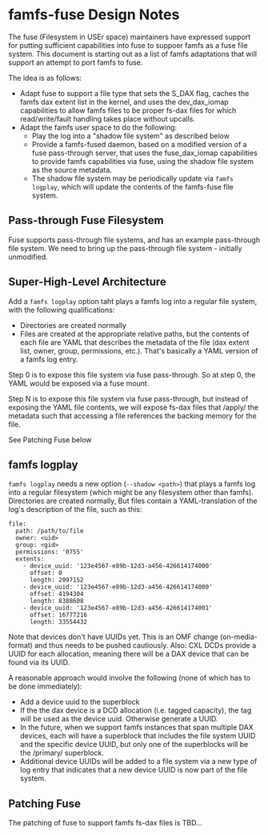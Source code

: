 # famfs-fuse Design Notes

The fuse (Filesystem in USEr space) maintainers have expressed support for putting sufficient
capabilities into fuse to suppoer famfs as a fuse file system. This document is starting out
as a list of famfs adaptations that will support an attempt to port famfs to fuse.

The idea is as follows:

- Adapt fuse to support a file type that sets the S_DAX flag, caches the famfs dax extent
  list in the kernel, and uses the dev_dax_iomap capabilities to allow famfs files to be
  proper fs-dax files for which read/write/fault handling takes place without upcalls.
- Adapt the famfs user space to do the following:
  - Play the log into a "shadow file system" as described below
  - Provide a famfs-fused daemon, based on a modified version of a fuse pass-through server,
    that uses the fuse_dax_iomap capabilities to provide famfs capabilities via fuse, using the 
    shadow file system as the source metadata.
  - The shadow file system may be periodically update via ```famfs logplay```, which will
    update the contents of the famfs-fuse file system.

## Pass-through Fuse Filesystem

Fuse supports pass-through file systems, and has an example pass-through file system.
We need to bring up the pass-through file system - initially unmodified.

## Super-High-Level Architecture

Add a ```famfs logplay``` option taht plays a famfs log into a regular file system, with
the following qualifications:

- Directories are created normally
- Files are created at the appropriate relative paths, but the contents of each file are YAML
  that describes the metadata of the file (dax extent list, owner, group, permissions, etc.).
  That's basically a YAML version of a famfs log entry.

Step 0 is to expose this file system via fuse pass-through. So at step 0, the YAML would be
exposed via a fuse mount.

Step N is to expose this file system via fuse pass-through, but instead of exposing the YAML
file contents, we will expose fs-dax files that /apply/ the metadata such that accessing a file
references the backing memory for the file.

See Patching Fuse below

## famfs logplay

```famfs logplay``` needs a new option (```--shadow <path>```) that plays a famfs log into a regular 
filesystem (which might be any filesystem other than famfs). Directories are created normally,
But files contain a YAML-translation of the log's description of the file, such as this:

```
file:
  path: /path/to/file
  owner: <uid>
  group: <gid>
  permissions: '0755'
  extents:
    - device_uuid: '123e4567-e89b-12d3-a456-426614174000'
      offset: 0
      length: 2097152
    - device_uuid: '123e4567-e89b-12d3-a456-426614174000'
      offset: 4194304
      length: 8388608
    - device_uuid: '123e4567-e89b-12d3-a456-426614174001'
      offset: 16777216
      length: 33554432
```

Note that devices don't have UUIDs yet. This is an OMF change (on-media-format)
and thus needs to be pushed cautiously. Also: CXL DCDs provide a UUID for each 
allocation, meaning there will be a DAX device that can be found via its UUID.

A reasonable approach would involve the following (none of which has to be done 
immediately):

- Add a device uuid to the superblock
- If the the dax device is a DCD allocation (i.e. tagged capacity), the tag
  will be used as the device uuid. Otherwise generate a UUID.
- In the future, when we support famfs instances that span multiple DAX devices,
  each will have a superblock that includes the file system UUID and the specific
  device UUID, but only one of the superblocks will be the /primary/ superblock.
- Additional device UUIDs will be added to a file system via a new type of log
  entry that indicates that a new device UUID is now part of the file system.

## Patching Fuse

The patching of fuse to support famfs fs-dax files is TBD...
